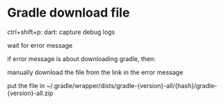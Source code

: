 # Gradle download file

ctrl+shift+p: dart: capture debug logs

wait for error message

if error message is about downloading gradle, then:

manually download the file from the link in the error message

put the file in ~/.gradle/wrapper/dists/gradle-{version}-all/{hash}/gradle-{version}-all.zip
